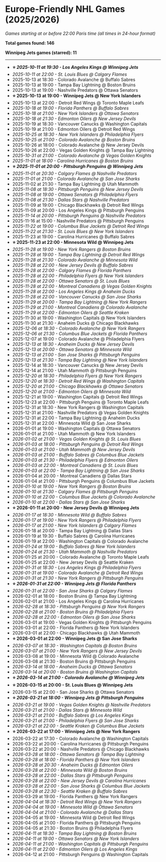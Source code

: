 # Europe-Friendly NHL Games (2025/2026)

*Games starting at or before 22:00 Paris time (all times in 24-hour format)*

**Total games found: 146**

**Winnipeg Jets games (starred): 11**

---

- **⭐ *2025-10-11 at 19:30 - Los Angeles Kings @ Winnipeg Jets***
- *2025-10-11 at 22:00 - St. Louis Blues @ Calgary Flames*
- 2025-10-13 at 18:30 - Colorado Avalanche @ Buffalo Sabres
- 2025-10-13 at 19:00 - Tampa Bay Lightning @ Boston Bruins
- 2025-10-13 at 19:00 - Nashville Predators @ Ottawa Senators
- **⭐ 2025-10-13 at 19:00 - Winnipeg Jets @ New York Islanders**
- 2025-10-13 at 22:00 - Detroit Red Wings @ Toronto Maple Leafs
- *2025-10-18 at 19:00 - Florida Panthers @ Buffalo Sabres*
- *2025-10-18 at 21:00 - New York Islanders @ Ottawa Senators*
- *2025-10-18 at 21:30 - Edmonton Oilers @ New Jersey Devils*
- 2025-10-19 at 18:30 - Vancouver Canucks @ Washington Capitals
- 2025-10-19 at 21:00 - Edmonton Oilers @ Detroit Red Wings
- *2025-10-25 at 18:30 - New York Islanders @ Philadelphia Flyers*
- *2025-10-25 at 21:00 - Colorado Avalanche @ Boston Bruins*
- 2025-10-26 at 18:00 - Colorado Avalanche @ New Jersey Devils
- 2025-10-26 at 22:00 - Vegas Golden Knights @ Tampa Bay Lightning
- *2025-10-31 at 21:00 - Colorado Avalanche @ Vegas Golden Knights*
- *2025-11-01 at 18:00 - Carolina Hurricanes @ Boston Bruins*
- **⭐ *2025-11-01 at 20:00 - Pittsburgh Penguins @ Winnipeg Jets***
- *2025-11-01 at 20:30 - Calgary Flames @ Nashville Predators*
- *2025-11-01 at 21:00 - Colorado Avalanche @ San Jose Sharks*
- 2025-11-02 at 21:30 - Tampa Bay Lightning @ Utah Mammoth
- *2025-11-08 at 18:30 - Pittsburgh Penguins @ New Jersey Devils*
- *2025-11-08 at 19:00 - Ottawa Senators @ Philadelphia Flyers*
- *2025-11-08 at 21:30 - Dallas Stars @ Nashville Predators*
- 2025-11-09 at 19:00 - Chicago Blackhawks @ Detroit Red Wings
- 2025-11-09 at 20:00 - Los Angeles Kings @ Pittsburgh Penguins
- *2025-11-14 at 20:00 - Pittsburgh Penguins @ Nashville Predators*
- 2025-11-16 at 15:00 - Nashville Predators @ Pittsburgh Penguins
- *2025-11-22 at 19:00 - Columbus Blue Jackets @ Detroit Red Wings*
- *2025-11-22 at 21:30 - St. Louis Blues @ New York Islanders*
- 2025-11-23 at 19:00 - Carolina Hurricanes @ Buffalo Sabres
- **⭐ 2025-11-23 at 22:00 - Minnesota Wild @ Winnipeg Jets**
- *2025-11-28 at 19:00 - New York Rangers @ Boston Bruins*
- *2025-11-28 at 19:00 - Tampa Bay Lightning @ Detroit Red Wings*
- *2025-11-28 at 21:30 - Colorado Avalanche @ Minnesota Wild*
- *2025-11-28 at 22:00 - New Jersey Devils @ Buffalo Sabres*
- *2025-11-28 at 22:00 - Calgary Flames @ Florida Panthers*
- *2025-11-28 at 22:00 - Philadelphia Flyers @ New York Islanders*
- *2025-11-28 at 22:00 - Ottawa Senators @ St. Louis Blues*
- *2025-11-28 at 22:00 - Montreal Canadiens @ Vegas Golden Knights*
- *2025-11-28 at 22:00 - Los Angeles Kings @ Anaheim Ducks*
- *2025-11-28 at 22:00 - Vancouver Canucks @ San Jose Sharks*
- *2025-11-29 at 20:00 - Tampa Bay Lightning @ New York Rangers*
- *2025-11-29 at 21:00 - Montreal Canadiens @ Colorado Avalanche*
- *2025-11-29 at 22:00 - Edmonton Oilers @ Seattle Kraken*
- 2025-11-30 at 19:00 - Washington Capitals @ New York Islanders
- 2025-11-30 at 21:30 - Anaheim Ducks @ Chicago Blackhawks
- *2025-12-06 at 18:30 - Colorado Avalanche @ New York Rangers*
- *2025-12-06 at 21:30 - Columbus Blue Jackets @ Florida Panthers*
- 2025-12-07 at 19:00 - Colorado Avalanche @ Philadelphia Flyers
- *2025-12-13 at 18:30 - Anaheim Ducks @ New Jersey Devils*
- *2025-12-13 at 20:00 - Ottawa Senators @ Minnesota Wild*
- *2025-12-13 at 21:00 - San Jose Sharks @ Pittsburgh Penguins*
- *2025-12-13 at 21:30 - Tampa Bay Lightning @ New York Islanders*
- 2025-12-14 at 18:30 - Vancouver Canucks @ New Jersey Devils
- 2025-12-14 at 21:00 - Utah Mammoth @ Pittsburgh Penguins
- *2025-12-20 at 18:30 - Philadelphia Flyers @ New York Rangers*
- *2025-12-20 at 18:30 - Detroit Red Wings @ Washington Capitals*
- *2025-12-20 at 21:00 - Chicago Blackhawks @ Ottawa Senators*
- *2025-12-20 at 21:00 - Edmonton Oilers @ Minnesota Wild*
- 2025-12-21 at 19:00 - Washington Capitals @ Detroit Red Wings
- 2025-12-23 at 22:00 - Pittsburgh Penguins @ Toronto Maple Leafs
- 2025-12-31 at 18:30 - New York Rangers @ Washington Capitals
- 2025-12-31 at 21:00 - Nashville Predators @ Vegas Golden Knights
- 2025-12-31 at 22:00 - Tampa Bay Lightning @ Anaheim Ducks
- 2025-12-31 at 22:00 - Minnesota Wild @ San Jose Sharks
- 2026-01-01 at 19:00 - Washington Capitals @ Ottawa Senators
- 2026-01-01 at 21:00 - Utah Mammoth @ New York Islanders
- *2026-01-02 at 21:00 - Vegas Golden Knights @ St. Louis Blues*
- *2026-01-03 at 18:00 - Pittsburgh Penguins @ Detroit Red Wings*
- *2026-01-03 at 21:00 - Utah Mammoth @ New Jersey Devils*
- *2026-01-03 at 21:00 - Buffalo Sabres @ Columbus Blue Jackets*
- *2026-01-03 at 21:30 - Philadelphia Flyers @ Edmonton Oilers*
- *2026-01-03 at 22:00 - Montreal Canadiens @ St. Louis Blues*
- *2026-01-03 at 22:00 - Tampa Bay Lightning @ San Jose Sharks*
- 2026-01-04 at 20:00 - Montreal Canadiens @ Dallas Stars
- 2026-01-04 at 21:00 - Pittsburgh Penguins @ Columbus Blue Jackets
- *2026-01-10 at 19:00 - New York Rangers @ Boston Bruins*
- *2026-01-10 at 21:30 - Calgary Flames @ Pittsburgh Penguins*
- *2026-01-10 at 22:00 - Columbus Blue Jackets @ Colorado Avalanche*
- *2026-01-10 at 22:00 - Dallas Stars @ San Jose Sharks*
- **⭐ 2026-01-11 at 20:00 - New Jersey Devils @ Winnipeg Jets**
- *2026-01-17 at 18:30 - Minnesota Wild @ Buffalo Sabres*
- *2026-01-17 at 19:00 - New York Rangers @ Philadelphia Flyers*
- *2026-01-17 at 21:00 - New York Islanders @ Calgary Flames*
- 2026-01-18 at 20:00 - Tampa Bay Lightning @ Dallas Stars
- 2026-01-19 at 19:30 - Buffalo Sabres @ Carolina Hurricanes
- 2026-01-19 at 22:00 - Washington Capitals @ Colorado Avalanche
- *2026-01-24 at 19:00 - Buffalo Sabres @ New York Islanders*
- *2026-01-24 at 21:30 - Utah Mammoth @ Nashville Predators*
- 2026-01-25 at 20:00 - Colorado Avalanche @ Toronto Maple Leafs
- 2026-01-25 at 22:00 - New Jersey Devils @ Seattle Kraken
- *2026-01-31 at 18:30 - Los Angeles Kings @ Philadelphia Flyers*
- *2026-01-31 at 19:00 - Colorado Avalanche @ Detroit Red Wings*
- *2026-01-31 at 21:30 - New York Rangers @ Pittsburgh Penguins*
- **⭐ *2026-01-31 at 22:00 - Winnipeg Jets @ Florida Panthers***
- *2026-01-31 at 22:00 - San Jose Sharks @ Calgary Flames*
- 2026-02-01 at 18:00 - Boston Bruins @ Tampa Bay Lightning
- 2026-02-01 at 21:00 - Los Angeles Kings @ Carolina Hurricanes
- *2026-02-28 at 18:30 - Pittsburgh Penguins @ New York Rangers*
- *2026-02-28 at 21:00 - Boston Bruins @ Philadelphia Flyers*
- *2026-02-28 at 22:00 - Edmonton Oilers @ San Jose Sharks*
- 2026-03-01 at 19:00 - Vegas Golden Knights @ Pittsburgh Penguins
- 2026-03-01 at 22:00 - Florida Panthers @ New York Islanders
- 2026-03-01 at 22:00 - Chicago Blackhawks @ Utah Mammoth
- **⭐ 2026-03-01 at 22:00 - Winnipeg Jets @ San Jose Sharks**
- *2026-03-07 at 18:30 - Washington Capitals @ Boston Bruins*
- *2026-03-07 at 21:00 - New York Rangers @ New Jersey Devils*
- 2026-03-08 at 19:00 - Minnesota Wild @ Colorado Avalanche
- 2026-03-08 at 21:30 - Boston Bruins @ Pittsburgh Penguins
- *2026-03-14 at 18:00 - Anaheim Ducks @ Ottawa Senators*
- *2026-03-14 at 20:00 - Boston Bruins @ Washington Capitals*
- **⭐ *2026-03-14 at 21:00 - Colorado Avalanche @ Winnipeg Jets***
- **⭐ 2026-03-15 at 20:00 - St. Louis Blues @ Winnipeg Jets**
- 2026-03-15 at 22:00 - San Jose Sharks @ Ottawa Senators
- **⭐ *2026-03-21 at 18:00 - Winnipeg Jets @ Pittsburgh Penguins***
- *2026-03-21 at 19:00 - Vegas Golden Knights @ Nashville Predators*
- *2026-03-21 at 21:00 - Dallas Stars @ Minnesota Wild*
- *2026-03-21 at 21:00 - Buffalo Sabres @ Los Angeles Kings*
- *2026-03-21 at 21:00 - Philadelphia Flyers @ San Jose Sharks*
- *2026-03-21 at 22:00 - Seattle Kraken @ Columbus Blue Jackets*
- **⭐ 2026-03-22 at 17:00 - Winnipeg Jets @ New York Rangers**
- 2026-03-22 at 17:30 - Colorado Avalanche @ Washington Capitals
- 2026-03-22 at 20:00 - Carolina Hurricanes @ Pittsburgh Penguins
- 2026-03-22 at 20:00 - Nashville Predators @ Chicago Blackhawks
- *2026-03-28 at 18:00 - Ottawa Senators @ Tampa Bay Lightning*
- *2026-03-28 at 18:00 - Florida Panthers @ New York Islanders*
- *2026-03-28 at 20:30 - Anaheim Ducks @ Edmonton Oilers*
- *2026-03-28 at 22:00 - Minnesota Wild @ Boston Bruins*
- *2026-03-28 at 22:00 - Dallas Stars @ Pittsburgh Penguins*
- *2026-03-28 at 22:00 - New Jersey Devils @ Carolina Hurricanes*
- *2026-03-28 at 22:00 - San Jose Sharks @ Columbus Blue Jackets*
- *2026-03-28 at 22:30 - Seattle Kraken @ Buffalo Sabres*
- 2026-03-29 at 19:00 - Florida Panthers @ New York Rangers
- *2026-04-04 at 18:30 - Detroit Red Wings @ New York Rangers*
- *2026-04-04 at 19:00 - Minnesota Wild @ Ottawa Senators*
- *2026-04-04 at 21:00 - Colorado Avalanche @ Dallas Stars*
- 2026-04-05 at 19:00 - Minnesota Wild @ Detroit Red Wings
- 2026-04-05 at 21:00 - Florida Panthers @ Pittsburgh Penguins
- 2026-04-05 at 21:30 - Boston Bruins @ Philadelphia Flyers
- *2026-04-11 at 18:30 - Tampa Bay Lightning @ Boston Bruins*
- *2026-04-11 at 19:00 - Ottawa Senators @ New York Islanders*
- *2026-04-11 at 21:00 - Washington Capitals @ Pittsburgh Penguins*
- *2026-04-11 at 22:00 - Edmonton Oilers @ Los Angeles Kings*
- 2026-04-12 at 21:00 - Pittsburgh Penguins @ Washington Capitals
